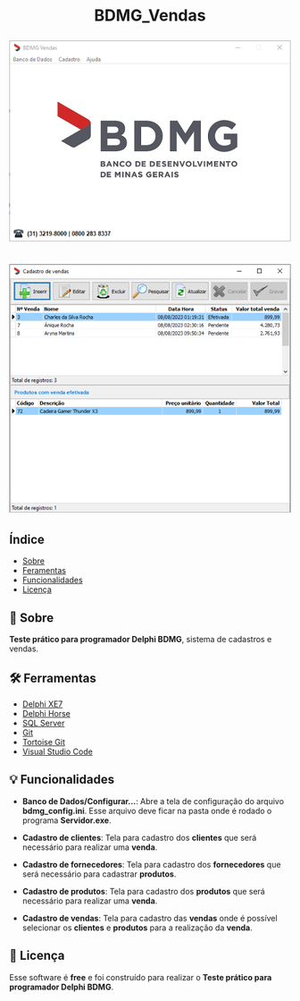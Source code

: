 <h1 align="center">    
    <p>BDMG_Vendas</p>
    <img src="./Imagens/programa_tela_1.png"/>
    </br></br>    
    <img src="./Imagens/programa_tela_2.png"/>
</h1>

## Índice
- [Sobre](#-sobre)
- [Feramentas](#-ferramentas)
- [Funcionalidades](#-funcionalidades)
- [Licença](#-licença)


## 📘 Sobre

**Teste prático para programador Delphi BDMG**, sistema de cadastros e vendas.

## 🛠 Ferramentas

- [Delphi XE7](https://www.embarcadero.com/br/)
- [Delphi Horse](https://github.com/HashLoad/horse)
- [SQL Server](https://www.microsoft.com/pt-br/sql-server/sql-server-2019)
- [Git](https://git-scm.com/)
- [Tortoise Git](https://tortoisegit.org/)
- [Visual Studio Code](https://code.visualstudio.com/)

## 💡 Funcionalidades

- **Banco de Dados/Configurar...**: Abre a tela de configuração do arquivo **bdmg_config.ini**. Esse arquivo deve ficar na pasta onde é rodado o programa **Servidor.exe**.

- **Cadastro de clientes**: Tela para cadastro dos **clientes** que será necessário para realizar uma **venda**.

- **Cadastro de fornecedores**: Tela para cadastro dos **fornecedores** que será necessário para cadastrar **produtos**.

- **Cadastro de produtos**: Tela para cadastro dos **produtos** que será necessário para realizar uma **venda**.

- **Cadastro de vendas**: Tela para cadastro das **vendas** onde é possível selecionar os **clientes** e **produtos** para a realização da **venda**.

## 📄 Licença

Esse software é **free** e foi construído para realizar o **Teste prático para programador Delphi BDMG**.
